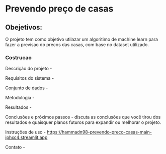 # Prevendo preço de casas

## Obejetivos:
O projeto tem como objetivo utilazar um algoritimo de machine learn para fazer a previsao do precos das casas, com base no dataset utilizado.

### Costrucao 



Descrição do projeto - 

Requisitos do sistema - 

Conjunto de dados - 

Metodologia - 

Resultados - 

Conclusões e próximos passos - discuta as conclusões que você tirou dos resultados e quaisquer planos futuros para expandir ou melhorar o projeto.



Instruções de uso - https://hammadn98-prevendo-preco-casas-main-iphxc4.streamlit.app

Contato - 
